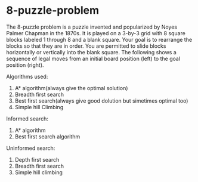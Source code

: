 # 8-puzzle-problem
The 8-puzzle problem is a puzzle invented and popularized by Noyes Palmer Chapman in the 1870s. It is played on a 3-by-3 grid with 8 square blocks labeled 1 through 8 and a blank square. Your goal is to rearrange the blocks so that they are in order. You are permitted to slide blocks horizontally or vertically into the blank square. The following shows a sequence of legal moves from an initial board position (left) to the goal position (right).

Algorithms used:
1. A* algorithm(always give the optimal solution)
2. Breadth first search
3. Best first search(always give good dolution but simetimes optimal too) 
4. Simple hill Climbing


Informed search:
1. A* algorithm
2. Best first search algorithm

Uninformed search:
1. Depth first search
2. Breadth first search
3. Simple hill climbing
